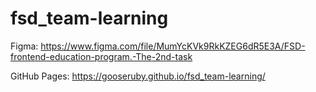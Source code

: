 # fsd_team-learning
Figma: https://www.figma.com/file/MumYcKVk9RkKZEG6dR5E3A/FSD-frontend-education-program.-The-2nd-task

GitHub Pages: https://gooseruby.github.io/fsd_team-learning/
